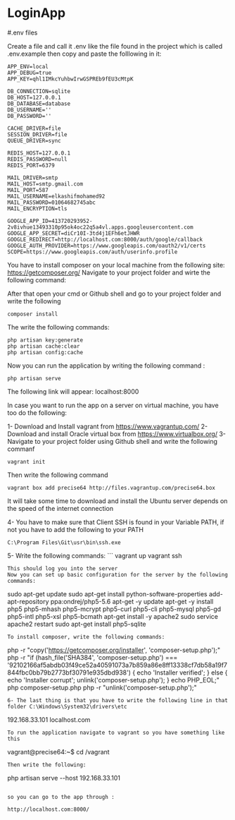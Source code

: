 # LoginApp

#.env files


Create a file and  call it .env like the file found in the project which is called .env.example then copy and paste the folllowing in it:
```
APP_ENV=local
APP_DEBUG=true
APP_KEY=qhl1IMkcYuhbwIrwGSPREb9fEU3cMtpK

DB_CONNECTION=sqlite
DB_HOST=127.0.0.1
DB_DATABASE=database
DB_USERNAME=''
DB_PASSWORD=''

CACHE_DRIVER=file
SESSION_DRIVER=file
QUEUE_DRIVER=sync

REDIS_HOST=127.0.0.1
REDIS_PASSWORD=null
REDIS_PORT=6379

MAIL_DRIVER=smtp
MAIL_HOST=smtp.gmail.com
MAIL_PORT=587
MAIL_USERNAME=elkashifmohamed92
MAIL_PASSWORD=01064682745abc
MAIL_ENCRYPTION=tls

GOOGLE_APP_ID=413720293952-2v8ivhue13493310p95ok4oc22q5a4vl.apps.googleusercontent.com
GOOGLE_APP_SECRET=diCr10I-3td4j1EFh6etJHWR
GOOGLE_REDIRECT=http://localhost.com:8000/auth/google/callback
GOOGLE_AUTH_PROVIDER=https://www.googleapis.com/oauth2/v1/certs
SCOPE=https://www.googleapis.com/auth/userinfo.profile

```

You have to install composer on your local machine from the following site: https://getcomposer.org/
Navigate to your project folder and wirte the following command:


After that open your cmd or Github shell and go to your project folder and write the following
```
composer install
```

The write the following commands:

```
php artisan key:generate
php artisan cache:clear
php artisan config:cache
```
Now you can run the application by writing the following command :
```
php artisan serve
```
The following link will appear: localhost:8000


In case you want to run the app on a server on virtual machine, you have too do the following:

1- Download and Install vagrant from https://www.vagrantup.com/
2- Download and install Oracle virtual box from https://www.virtualbox.org/
3- Navigate to your project folder using Github shell and write the following commanf
   ```
   vagrant init
   ```
   Then write the following command
   ```
   vagrant box add precise64 http://files.vagrantup.com/precise64.box
   ```
   It will take some time to download and install the Ubuntu server depends on the speed of the internet connection

 4- You have to make sure that Client SSH is found in your Variable PATH, if not you have to add the following to your PATH
 ```
 C:\Program Files\Git\usr\bin\ssh.exe   
```
5- Write the following commands:
    ```
    vagrant up
    vagrant ssh
   ```
This should log you into the server 
Now you can set up basic configuration for the server by the following commands:

```
sudo apt-get update
sudo apt-get install python-software-properties
add-apt-repository ppa:ondrej/php5-5.6
apt-get -y update
apt-get -y install php5 php5-mhash php5-mcrypt php5-curl php5-cli php5-mysql php5-gd php5-intl php5-xsl php5-bcmath
apt-get install -y apache2
sudo service apache2 restart
sudo apt-get install php5-sqlite
```
To install composer, write the following commands:
```
php -r "copy('https://getcomposer.org/installer', 'composer-setup.php');"
php -r "if (hash_file('SHA384', 'composer-setup.php') === '92102166af5abdb03f49ce52a40591073a7b859a86e8ff13338cf7db58a19f7844fbc0bb79b2773bf30791e935dbd938') { echo 'Installer verified'; } else { echo 'Installer corrupt'; unlink('composer-setup.php'); } echo PHP_EOL;"
php composer-setup.php
php -r "unlink('composer-setup.php');"
```
6- The last thing is that you have to write the following line in that folder C:\Windows\System32\drivers\etc 
```
192.168.33.101  localhost.com
```
To run the application navigate to vagrant so you have something like this
```
vagrant@precise64:~$ cd /vagrant
```
Then write the following:
```
php artisan serve --host 192.168.33.101
```

so you can go to the app through :

http://localhost.com:8000/


